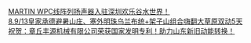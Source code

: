   
[MARTIN WPC线阵列扬声器入驻深圳欢乐谷水世界！](http://www.dianyue.me/archives/538/0j4mecvfp7bmblld/)  
[8.9/13皇家承德避暑山庄、塞外明珠乌兰布统+架子山组合嗨翻大草原双动5天](http://www.dianyue.me/archives/770/l4l0gqexhin10jqn/)  
[祝贺：章丘丰源机械有限公司荣获国家发明专利！助力山东新旧动能转换！](http://www.dianyue.me/archives/274/wcl71za3e38w5ub2/)